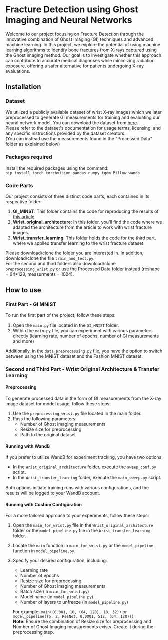 # Fracture Detection using Ghost Imaging and Neural Networks
Welcome to our project focusing on Fracture Detection through the innovative combination of Ghost Imaging (GI) techniques and advanced machine learning.
In this project, we explore the potential of using machine learning algorithms to identify bone fractures from X-rays captured using the Ghost imaging method.
Our goal is to investigate whether this approach can contribute to accurate medical diagnoses while minimizing radiation exposure, offering a safer alternative
for patients undergoing X-ray evaluations.

## Installation
### Dataset
We utilized a publicly available dataset of wrist X-ray images which we later preprocessed to generate GI measurements for training and evaluating our neural network model. You can download the dataset from [here](https://www.nature.com/articles/s41597-022-01328-z#Sec9).  
Please refer to the dataset's documentation for usage terms, licensing, and any specific instructions provided by the dataset creators.  
(You can instead use the measurements found in the "Processed Data" folder as explained below)
### Packages required
Install the required packages using the command:  
`pip install torch torchvision pandas numpy tqdm Pillow wandb`
### Code Parts
Our project consists of three distinct code parts, each contained in its respective folder:  
1. **GI_MINST**: This folder contains the code for reproducing the results of [this article](https://pubmed.ncbi.nlm.nih.gov/34624000/).
2. **Wrist_original_architecture**: In this folder, you'll find the code where we adapted the architecture from the article to work with wrist fracture images.
3. **Wrist_transfer_learning**: This folder holds the code for the third part, where we applied transfer learning to the wrist fracture dataset.
   
Please download/clone the folder you are interested in. In addition, download/clone the file `train_and_test.py`.  
For the second and third folders also download/clone `preprocessing_wrist.py` or use the Processed Data folder instead (reshape = 64*128, measurments = 1024).

## How to use
### First Part - GI MNIST

To run the first part of the project, follow these steps:

1. Open the `main.py` file located in the `GI_MNIST` folder.
2. Within the `main.py` file, you can experiment with various parameters directly (learning rate, number of epochs, number of GI measurements and more)

Additionally, in the `data_preprocessing.py` file, you have the option to switch between using the MNIST dataset and the Fashion MNIST dataset.

### Second and Third Part - Wrist Original Architecture & Transfer Learning

#### Preprocessing
To generate processed data in the form of GI measurements from the X-ray image dataset for model usage, follow these steps:
1. Use the `preprocessing_wrist.py` file located in the main folder.
2. Pass the following parameters:
   - Number of Ghost Imaging measurements
   - Resize size for preprocessing
   - Path to the original dataset

#### Running with WandB
If you prefer to utilize WandB for experiment tracking, you have two options:

- In the `Wrist_original_architecture` folder, execute the `sweep_conf.py` script.
- In the `Wrist_transfer_learning` folder, execute the `main_sweep.py` script.

Both options initiate training runs with various configurations, and the results will be logged to your WandB account.

#### Running with Custom Configuration
For a more tailored approach to your experiments, follow these steps:

1. Open the `main_for_wrist.py` file in the `Wrist_original_architecture` folder or the `model_pipeline.py` file in the `Wrist_transfer_learning` folder.
2. Locate the `main` function in `main_for_wrist.py` or the `model_pipeline` function in `model_pipeline.py`.
3. Specify your desired configuration, including:
   - Learning rate
   - Number of epochs
   - Resize size for preprocessing
   - Number of Ghost Imaging measurements
   - Batch size (in `main_for_wrist.py`)
   - Model name (in `model_pipeline.py`)
   - Number of layers to unfreeze (in `model_pipeline.py`)

   For example: `main((0.001, 10, (64, 128), 10, 32))` or `model_pipeline((5, 2, ResNet, 0.0001, 512, (64, 128)))`  
   **Note:** Ensure the combination of Resize size for preprocessing and Number of Ghost Imaging measurements exists. Create it during the preprocessing step.
